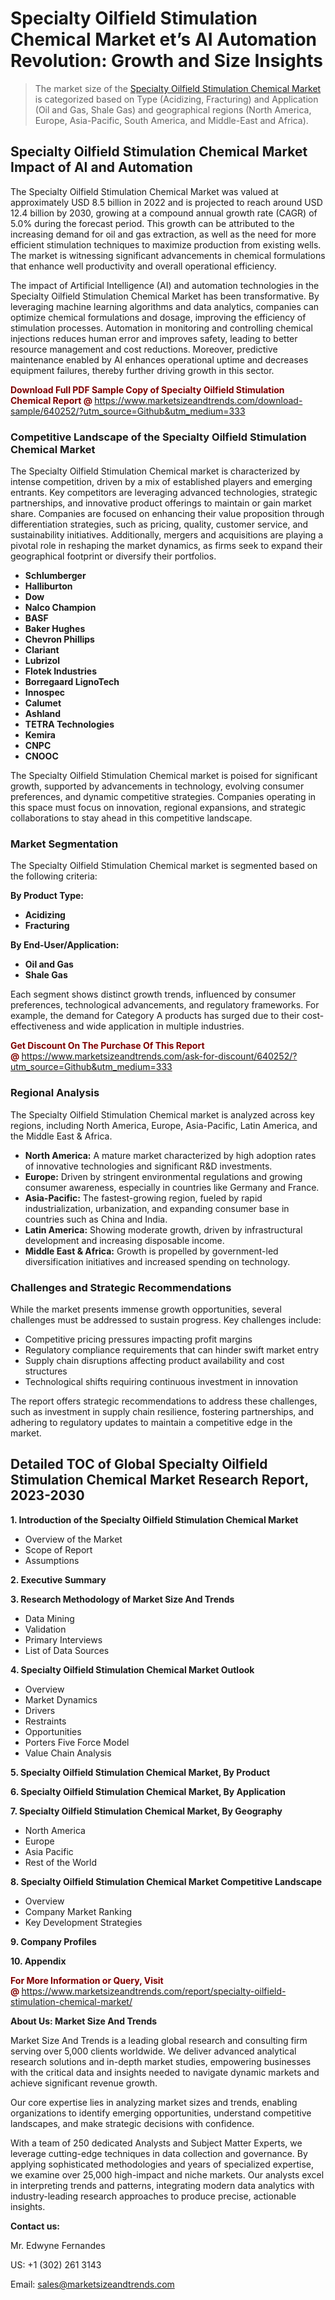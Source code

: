 <h1>Specialty Oilfield Stimulation Chemical Market et’s AI Automation Revolution: Growth and Size Insights</h1><blockquote><p>The market size of the <a href="https://www.marketsizeandtrends.com/download-sample/640252/?utm_source=Github&amp;utm_medium=333" target="_blank">Specialty Oilfield Stimulation Chemical Market </a>is categorized based on Type (Acidizing, Fracturing) and Application (Oil and Gas, Shale Gas) and geographical regions (North America, Europe, Asia-Pacific, South America, and Middle-East and Africa).</p></blockquote><p><h2>Specialty Oilfield Stimulation Chemical Market Impact of AI and Automation</h2><p>The Specialty Oilfield Stimulation Chemical Market was valued at approximately USD 8.5 billion in 2022 and is projected to reach around USD 12.4 billion by 2030, growing at a compound annual growth rate (CAGR) of 5.0% during the forecast period. This growth can be attributed to the increasing demand for oil and gas extraction, as well as the need for more efficient stimulation techniques to maximize production from existing wells. The market is witnessing significant advancements in chemical formulations that enhance well productivity and overall operational efficiency.</p><p>The impact of Artificial Intelligence (AI) and automation technologies in the Specialty Oilfield Stimulation Chemical Market has been transformative. By leveraging machine learning algorithms and data analytics, companies can optimize chemical formulations and dosage, improving the efficiency of stimulation processes. Automation in monitoring and controlling chemical injections reduces human error and improves safety, leading to better resource management and cost reductions. Moreover, predictive maintenance enabled by AI enhances operational uptime and decreases equipment failures, thereby further driving growth in this sector.</p></p><p><strong><span style="color: #800000;">Download Full PDF Sample Copy of Specialty Oilfield Stimulation Chemical Report @</span>&nbsp;</strong><a href="https://www.marketsizeandtrends.com/download-sample/640252/?utm_source=Github&amp;utm_medium=333">https://www.marketsizeandtrends.com/download-sample/640252/?utm_source=Github&amp;utm_medium=333</a></p><h3>Competitive Landscape of the Specialty Oilfield Stimulation Chemical Market</h3><p>The Specialty Oilfield Stimulation Chemical market is characterized by intense competition, driven by a mix of established players and emerging entrants. Key competitors are leveraging advanced technologies, strategic partnerships, and innovative product offerings to maintain or gain market share. Companies are focused on enhancing their value proposition through differentiation strategies, such as pricing, quality, customer service, and sustainability initiatives. Additionally, mergers and acquisitions are playing a pivotal role in reshaping the market dynamics, as firms seek to expand their geographical footprint or diversify their portfolios.</p><p><strong><p><ul><li>Schlumberger </li><li> Halliburton </li><li> Dow </li><li> Nalco Champion </li><li> BASF </li><li> Baker Hughes </li><li> Chevron Phillips </li><li> Clariant </li><li> Lubrizol </li><li> Flotek Industries </li><li> Borregaard LignoTech </li><li> Innospec </li><li> Calumet </li><li> Ashland </li><li> TETRA Technologies </li><li> Kemira </li><li> CNPC </li><li> CNOOC</p></li></ul></p></strong></p><p>The Specialty Oilfield Stimulation Chemical market is poised for significant growth, supported by advancements in technology, evolving consumer preferences, and dynamic competitive strategies. Companies operating in this space must focus on innovation, regional expansions, and strategic collaborations to stay ahead in this competitive landscape.</p><h3>Market Segmentation</h3><p>The Specialty Oilfield Stimulation Chemical market is segmented based on the following criteria:</p><p><strong>By Product Type:</strong></p><p><strong><p><ul><li>Acidizing </li><li> Fracturing</p></li></ul></p></strong></p><p><strong>By End-User/Application:</strong></p><p><strong><p><ul><li>Oil and Gas </li><li> Shale Gas</p></li></ul></p></strong></p><p>Each segment shows distinct growth trends, influenced by consumer preferences, technological advancements, and regulatory frameworks. For example, the demand for Category A products has surged due to their cost-effectiveness and wide application in multiple industries.</p><p><strong><span style="color: #800000;">Get Discount On The Purchase Of This Report @&nbsp;</span></strong><a href="https://www.marketsizeandtrends.com/ask-for-discount/640252/?utm_source=Github&amp;utm_medium=333">https://www.marketsizeandtrends.com/ask-for-discount/640252/?utm_source=Github&amp;utm_medium=333</a></p><h3>Regional Analysis</h3><p>The Specialty Oilfield Stimulation Chemical market is analyzed across key regions, including North America, Europe, Asia-Pacific, Latin America, and the Middle East &amp; Africa.</p><ul><li><strong>North America:</strong> A mature market characterized by high adoption rates of innovative technologies and significant R&amp;D investments.</li><li><strong>Europe:</strong> Driven by stringent environmental regulations and growing consumer awareness, especially in countries like Germany and France.</li><li><strong>Asia-Pacific:</strong> The fastest-growing region, fueled by rapid industrialization, urbanization, and expanding consumer base in countries such as China and India.</li><li><strong>Latin America:</strong> Showing moderate growth, driven by infrastructural development and increasing disposable income.</li><li><strong>Middle East &amp; Africa:</strong> Growth is propelled by government-led diversification initiatives and increased spending on technology.</li></ul><h3>Challenges and Strategic Recommendations</h3><p>While the market presents immense growth opportunities, several challenges must be addressed to sustain progress. Key challenges include:</p><ul><li>Competitive pricing pressures impacting profit margins</li><li>Regulatory compliance requirements that can hinder swift market entry</li><li>Supply chain disruptions affecting product availability and cost structures</li><li>Technological shifts requiring continuous investment in innovation</li></ul><p>The report offers strategic recommendations to address these challenges, such as investment in supply chain resilience, fostering partnerships, and adhering to regulatory updates to maintain a competitive edge in the market.</p><h2>Detailed TOC of Global Specialty Oilfield Stimulation Chemical Market Research Report, 2023-2030</h2><p><strong>1. Introduction of the Specialty Oilfield Stimulation Chemical Market</strong></p><ul><li>Overview of the Market</li><li>Scope of Report</li><li>Assumptions&nbsp;</li></ul><p><strong>2. Executive Summary</strong></p><p><strong>3. Research Methodology of <strong>Market Size And Trends</strong></strong></p><ul><li>Data Mining</li><li>Validation</li><li>Primary Interviews</li><li>List of Data Sources&nbsp;</li></ul><p><strong>4. Specialty Oilfield Stimulation Chemical Market Outlook</strong></p><ul><li>Overview</li><li>Market Dynamics</li><li>Drivers</li><li>Restraints</li><li>Opportunities</li><li>Porters Five Force Model</li><li>Value Chain Analysis&nbsp;</li></ul><p><strong>5. Specialty Oilfield Stimulation Chemical Market, By Product</strong></p><p><strong>6. Specialty Oilfield Stimulation Chemical Market, By Application</strong></p><p><strong>7. Specialty Oilfield Stimulation Chemical Market, By Geography</strong></p><ul><li>North America</li><li>Europe</li><li>Asia Pacific</li><li>Rest of the World&nbsp;</li></ul><p><strong>8. Specialty Oilfield Stimulation Chemical Market Competitive Landscape</strong></p><ul><li>Overview</li><li>Company Market Ranking</li><li>Key Development Strategies&nbsp;</li></ul><p><strong>9. Company Profiles</strong></p><p><strong>10. Appendix</strong></p><p><strong><span style="color: #800000;">For More Information or Query, Visit @&nbsp;</span></strong><a href="https://www.marketsizeandtrends.com/report/specialty-oilfield-stimulation-chemical-market/">https://www.marketsizeandtrends.com/report/specialty-oilfield-stimulation-chemical-market/</a></p><p></p><p><strong>About Us:&nbsp;Market Size And Trends</strong></p><p>Market Size And Trends&nbsp;is a leading global research and consulting firm serving over 5,000 clients worldwide. We deliver advanced analytical research solutions and in-depth market studies, empowering businesses with the critical data and insights needed to navigate dynamic markets and achieve significant revenue growth.</p><p>Our core expertise lies in analyzing market sizes and trends, enabling organizations to identify emerging opportunities, understand competitive landscapes, and make strategic decisions with confidence.</p><p>With a team of 250 dedicated Analysts and Subject Matter Experts, we leverage cutting-edge techniques in data collection and governance. By applying sophisticated methodologies and years of specialized expertise, we examine over 25,000 high-impact and niche markets. Our analysts excel in interpreting trends and patterns, integrating modern data analytics with industry-leading research approaches to produce precise, actionable insights.</p><p><strong>Contact us:</strong></p><p>Mr. Edwyne Fernandes</p><p>US: +1 (302) 261 3143</p><p>Email: <a href="mailto:sales@marketsizeandtrends.com">sales@marketsizeandtrends.com</a>&nbsp;</p>
